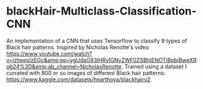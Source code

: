 # blackHair-Multiclass-Classification-CNN
An implementation of a CNN that uses Tensorflow to classify 9 types of Black hair patterns. Inspired by  Nicholas Renotte's video https://www.youtube.com/watch?v=jztwpsIzEGc&amp;pp=ygUdaG93IHRvIGNyZWF0ZSBhIENOTiBpbiBweXRob24%3D&amp;ab_channel=NicholasRenotte. Trained using a dataset I currated with 800 or so images of different Black hair patterns: https://www.kaggle.com/datasets/hearthoya/blackhairv2
